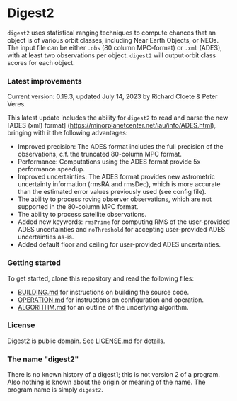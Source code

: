# Digest2

`digest2` uses statistical ranging techniques to compute chances that an
object is of various orbit classes, including Near Earth Objects, or NEOs.
The input file can be either `.obs` (80 column MPC-format) or `.xml` (ADES), with at least two
observations per object. `digest2` will output orbit class scores for each object.

### Latest improvements
Current version: 0.19.3, updated July 14, 2023 by Richard Cloete & Peter Veres.

This latest update includes the ability for `digest2` to read and parse the new [ADES (xml) format]
(https://minorplanetcenter.net/iau/info/ADES.html), bringing with it the following advantages:
- Improved precision: The ADES format includes the full precision of the observations, c.f. the 
truncated 80-column MPC format.
- Performance: Computations using the ADES format provide 5x performance speedup.
- Improved uncertainties: The ADES format provides new astrometric uncertainty information
(rmsRA and rmsDec), which is more accurate than the estimated error values previously used (see config file).
- The ability to process roving observer observations, which are not supported in the 80-column MPC format.
- The ability to process satellite observations.
- Added new keywords: `rmsPrime` for computing RMS of the user-provided ADES uncertainties and `noThreshold` 
for accepting user-provided ADES uncertainties as-is.
- Added default floor and ceiling for user-provided ADES uncertainties.

### Getting started
To get started, clone this repository and read the following files:
* [BUILDING.md](BUILDING.md) for instructions on building the source code.
* [OPERATION.md](OPERATION.md) for instructions on configuration and operation.
* [ALGORITHM.md](ALGORITHM.md) for an outline of the underlying algorithm.


### License
Digest2 is public domain. See [LICENSE.md](LICENSE.md) for details.

### The name "digest2"
There is no known history of a digest1; this is not version 2 of a program.
Also nothing is known about the origin or meaning of the name.
The program name is simply `digest2`.
